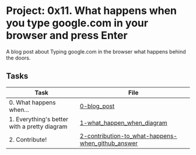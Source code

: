# Project: 0x11. What happens when you type google.com in your browser and press Enter
A blog post about Typing google.com in the browser what happens behind the doors.

## Tasks

| Task | File |
| ---- | ---- |
| 0. What happens when... | [0-blog_post](./0-blog_post) |
| 1. Everything's better with a pretty diagram | [1-what_happen_when_diagram](./1-what_happen_when_diagram) |
| 2. Contribute! | [2-contribution-to_what-happens-when_github_answer](./2-contribution-to_what-happens-when_github_answer) |

